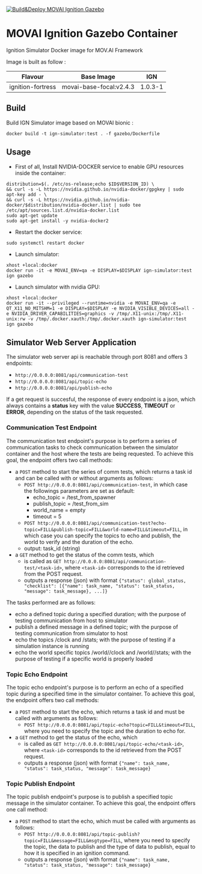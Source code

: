 [![Build&Deploy MOVAI Ignition Gazebo](https://github.com/MOV-AI/containers-ign-simulator/actions/workflows/docker-ci.yml/badge.svg?branch=main)](https://github.com/MOV-AI/containers-ign-simulator/actions/workflows/docker-ci.yml)

# MOVAI Ignition Gazebo Container

Ignition Simulator Docker image for MOV.AI Framework

Image is built as follow :

| Flavour      | Base Image | IGN |
| ------------ | ---------- | ------ |
| ignition-fortress | movai-base-focal:v2.4.3 | 1.0.3-1 |



## Build

Build IGN Simulator image based on MOVAI bionic :

    docker build -t ign-simulator:test . -f gazebo/Dockerfile

## Usage

- First of all, Install NVIDIA-DOCKER service to enable GPU resources inside the container:
```
distribution=$(. /etc/os-release;echo $ID$VERSION_ID) \
&& curl -s -L https://nvidia.github.io/nvidia-docker/gpgkey | sudo apt-key add - \
&& curl -s -L https://nvidia.github.io/nvidia-docker/$distribution/nvidia-docker.list | sudo tee /etc/apt/sources.list.d/nvidia-docker.list
sudo apt-get update
sudo apt-get install -y nvidia-docker2
```

- Restart the docker service:
```
sudo systemctl restart docker
```

- Launch simulator:
```
xhost +local:docker
docker run -it -e MOVAI_ENV=qa -e DISPLAY=$DISPLAY ign-simulator:test ign gazebo
```

- Launch simulator with nvidia GPU:
```
xhost +local:docker
docker run -it --privileged --runtime=nvidia -e MOVAI_ENV=qa -e QT_X11_NO_MITSHM=1 -e DISPLAY=$DISPLAY -e NVIDIA_VISIBLE_DEVICES=all -e NVIDIA_DRIVER_CAPABILITIES=graphics -v /tmp/.X11-unix:/tmp/.X11-unix:rw -v /tmp/.docker.xauth:/tmp/.docker.xauth ign-simulator:test ign gazebo
```

## Simulator Web Server Application

The simulator web server api is reachable through port 8081 and offers 3 endpoints:
- `http://0.0.0.0:8081/api/communication-test`
- `http://0.0.0.0:8081/api/topic-echo`
- `http://0.0.0.0:8081/api/publish-echo`

If a get request is succesful, the response of every endpoint is a json, which always contains a **status** key with the value **SUCCESS**, **TIMEOUT** or **ERROR**, depending on the status of the task requested.

### Communication Test Endpoint

The communication test endpoint's purpose is to perform a series of communication tasks to check communication between the simulator container and the host where the tests are being requested. To achieve this goal, the endpoint offers two call methods:
- a `POST` method to start the series of comm tests, which returns a task id and can be called with or without arguments as follows:
    - `POST http://0.0.0.0:8081/api/communication-test`, in which case the followings parameters are set as default:
        - echo_topic = /test_from_spawner
        - publish_topic = /test_from_sim
        - world_name = empty
        - timeout = 5
    - `POST http://0.0.0.0:8081/api/communication-test?echo-topic=FILL&publish-topic=FILL&world-name=FILL&timeout=FILL`, in which case you can specify the topics to echo and publish, the world to verify and the duration of the echo.
    - output: task_id (string)
- a `GET` method to get the status of the comm tests, which
    - is called as `GET http://0.0.0.0:8081/api/communication-test/<task-id>`, where `<task-id>` corresponds to the id retrieved from the POST request.
    - outputs a response (json) with format `{"status": global_status, "checklist": [{"name": task_name, "status": task_status, "message": task_message}, ...]}`

The tasks performed are as follows:
- echo a defined topic during a specified duration; with the purpose of testing communication from host to simulator
- publish a defined message in a defined topic; with the purpose of testing communication from simulator to host
- echo the topics /clock and /stats; with the purpose of testing if a simulation instance is running
- echo the world specific topics /world/<world-name>/clock and /world/<world-name>/stats; with the purpose of testing if a specific world is properly loaded

### Topic Echo Endpoint

The topic echo endpoint's purpose is to perform an echo of a specified topic during a specified time in the simulator container. To achieve this goal, the endpoint offers two call methods:
- a `POST` method to start the echo, which returns a task id and must be called with arguments as follows:
    - `POST http://0.0.0.0:8081/api/topic-echo?topic=FILL&timeout=FILL`, where you need to specify the topic and the duration to echo for.
- a `GET` method to get the status of the echo, which
    - is called as `GET http://0.0.0.0:8081/api/topic-echo/<task-id>`, where `<task-id>` corresponds to the id retrieved from the POST request.
    - outputs a response (json) with format `{"name": task_name, "status": task_status, "message": task_message}`

### Topic Publish Endpoint

The topic publish endpoint's purpose is to publish a specified topic message in the simulator container. To achieve this goal, the endpoint offers one call method:
- a `POST` method to start the echo, which must be called with arguments as follows:
    - `POST http://0.0.0.0:8081/api/topic-publish?topic=FILL&message=FILL&msgtype=FILL`, where you need to specify the topic, the data to publish and the type of data to publish, equal to how it is specified in an ignition command.
    - outputs a response (json) with format `{"name": task_name, "status": task_status, "message": task_message}`